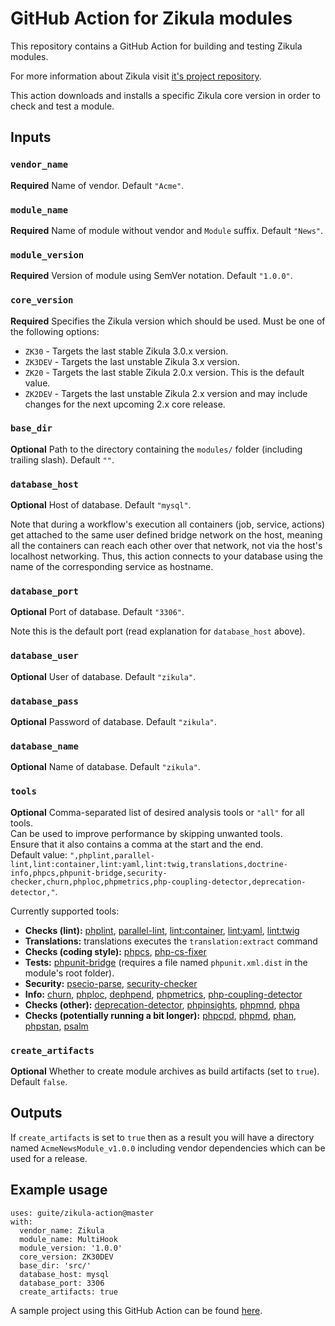 # GitHub Action for Zikula modules

This repository contains a GitHub Action for building and testing Zikula modules.

For more information about Zikula visit [it's project repository](https://github.com/zikula/core/).

This action downloads and installs a specific Zikula core version in order to check and test a module.

## Inputs

### `vendor_name`

**Required** Name of vendor. Default `"Acme"`.

### `module_name`

**Required** Name of module without vendor and `Module` suffix. Default `"News"`.

### `module_version`

**Required** Version of module using SemVer notation. Default `"1.0.0"`.

### `core_version`

**Required** Specifies the Zikula version which should be used. Must be one of the following options:
  - `ZK30` - Targets the last stable Zikula 3.0.x version.
  - `ZK3DEV` - Targets the last unstable Zikula 3.x version.
  - `ZK20` - Targets the last stable Zikula 2.0.x version. This is the default value.
  - `ZK2DEV` - Targets the last unstable Zikula 2.x version and may include changes for the next upcoming 2.x core release.

### `base_dir`

**Optional** Path to the directory containing the `modules/` folder (including trailing slash). Default `""`.

### `database_host`

**Optional** Host of database. Default `"mysql"`.

Note that during a workflow's execution all containers (job, service, actions) get attached to the same user defined bridge network on the host, meaning all the containers can reach each other over that network, not via the host's localhost networking. Thus, this action connects to your database using the name of the corresponding service as hostname.

### `database_port`

**Optional** Port of database. Default `"3306"`.

Note this is the default port (read explanation for `database_host` above).

### `database_user`

**Optional** User of database. Default `"zikula"`.

### `database_pass`

**Optional** Password of database. Default `"zikula"`.

### `database_name`

**Optional** Name of database. Default `"zikula"`.

### `tools`

**Optional** Comma-separated list of desired analysis tools or `"all"` for all tools.  
Can be used to improve performance by skipping unwanted tools.  
Ensure that it also contains a comma at the start and the end.  
Default value: `",phplint,parallel-lint,lint:container,lint:yaml,lint:twig,translations,doctrine-info,phpcs,phpunit-bridge,security-checker,churn,phploc,phpmetrics,php-coupling-detector,deprecation-detector,"`.

Currently supported tools:

* **Checks (lint):** [phplint](https://github.com/overtrue/phplint), [parallel-lint](https://github.com/JakubOnderka/PHP-Parallel-Lint), [lint:container](https://symfony.com/blog/new-in-symfony-4-4-service-container-linter), [lint:yaml](https://symfony.com/doc/current/components/yaml.html#syntax-validation), [lint:twig](https://symfony.com/doc/current/templates.html#linting-twig-templates)
* **Translations:** translations executes the `translation:extract` command
* **Checks (coding style):** [phpcs](https://github.com/squizlabs/PHP_CodeSniffer), [php-cs-fixer](https://cs.symfony.com/)
* **Tests:** [phpunit-bridge](https://symfony.com/doc/current/components/phpunit_bridge.html) (requires a file named `phpunit.xml.dist` in the module's root folder).
* **Security:** [psecio-parse](https://github.com/psecio/parse), [security-checker](https://github.com/sensiolabs/security-checker)
* **Info:** [churn](https://github.com/bmitch/churn-php), [phploc](https://github.com/sebastianbergmann/phploc), [dephpend](https://dephpend.com/), [phpmetrics](https://github.com/phpmetrics/PhpMetrics), [php-coupling-detector](https://akeneo.github.io/php-coupling-detector/)
* **Checks (other):** [deprecation-detector](https://github.com/sensiolabs-de/deprecation-detector), [phpinsights](https://phpinsights.com/), [phpmnd](https://github.com/povils/phpmnd), [phpa](https://github.com/rskuipers/php-assumptions)
* **Checks (potentially running a bit longer):** [phpcpd](https://github.com/sebastianbergmann/phpcpd), [phpmd](https://github.com/phpmd/phpmd), [phan](https://github.com/phan/phan), [phpstan](https://github.com/phpstan/phpstan), [psalm](https://github.com/vimeo/psalm)

### `create_artifacts`

**Optional** Whether to create module archives as build artifacts (set to `true`). Default `false`.

## Outputs

If `create_artifacts` is set to `true` then as a result you will have a directory named `AcmeNewsModule_v1.0.0` including vendor dependencies which can be used for a release.

## Example usage

```
uses: guite/zikula-action@master
with:
  vendor_name: Zikula
  module_name: MultiHook
  module_version: '1.0.0'
  core_version: ZK30DEV
  base_dir: 'src/'
  database_host: mysql
  database_port: 3306
  create_artifacts: true
```

A sample project using this GitHub Action can be found [here](https://github.com/Guite/test-actions).

